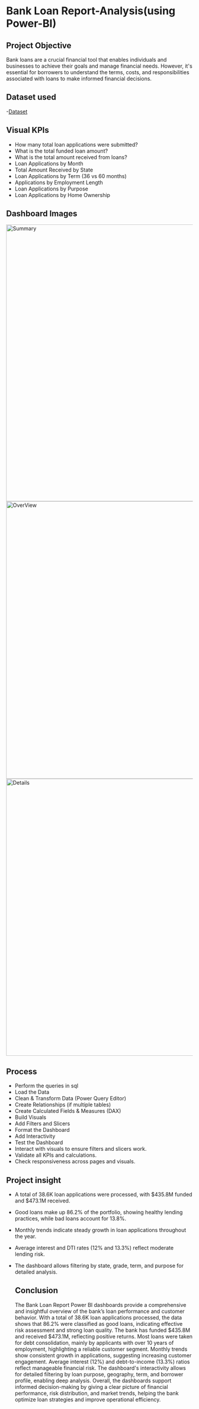 # Bank Loan Report-Analysis(using Power-BI)

## Project Objective
Bank loans are a crucial financial tool that enables individuals and businesses to achieve their goals and manage financial needs.
However, it's essential for borrowers to understand the terms, costs, and responsibilities associated with loans to make informed financial decisions.
## Dataset used
-<a href="https://github.com/bhavini-18/Bank-Loan-Report-Dashboard/blob/main/financial_loan.csv">Dataset</a>
## Visual KPIs
- How many total loan applications were submitted?
- What is the total funded loan amount?
- What is the total amount received from loans?
- Loan Applications by Month
- Total Amount Received by State
- Loan Applications by Term (36 vs 60 months)
- Applications by Employment Length
- Loan Applications by Purpose
- Loan Applications by Home Ownership

## Dashboard Images

<img width="1315" height="746" alt="Summary" src="https://github.com/user-attachments/assets/205c37cd-4b8a-412f-8673-c49be85de5d6" />
<img width="1316" height="748" alt="OverView" src="https://github.com/user-attachments/assets/33f532c7-143b-41a7-a46a-c2d135c4bfff" />
<img width="1319" height="747" alt="Details" src="https://github.com/user-attachments/assets/2264bb95-88a9-4d0f-9cd3-50c9007dc728" />

## Process

- Perform the queries in sql
- Load the Data
- Clean & Transform Data (Power Query Editor)
- Create Relationships (if multiple tables)
- Create Calculated Fields & Measures (DAX)
- Build Visuals
- Add Filters and Slicers
- Format the Dashboard
- Add Interactivity
- Test the Dashboard
- Interact with visuals to ensure filters and slicers work.
- Validate all KPIs and calculations.
- Check responsiveness across pages and visuals.

## Project insight
- A total of 38.6K loan applications were processed, with $435.8M funded and $473.1M received. 
- Good loans make up 86.2% of the portfolio, showing healthy lending practices, while bad loans account for 13.8%.
- Monthly trends indicate steady growth in loan applications throughout the year.
- Average interest and DTI rates (12% and 13.3%) reflect moderate lending risk. 
- The dashboard allows filtering by state, grade, term, and purpose for detailed analysis.

  ## Conclusion
  The Bank Loan Report Power BI dashboards provide a comprehensive and insightful overview of the bank’s loan performance and customer behavior.
   With a total of 38.6K loan applications processed, the data shows that 86.2% were classified as good loans, indicating effective risk assessment and strong loan quality.
   The bank has funded $435.8M and received $473.1M, reflecting positive returns. Most loans were taken for debt consolidation, mainly by applicants with over 10 years of
   employment, highlighting a reliable customer segment. Monthly trends show consistent growth in applications, suggesting increasing customer engagement. Average interest (12%) and
   debt-to-income (13.3%) ratios reflect manageable financial risk. The dashboard's interactivity allows for detailed filtering by loan purpose, geography, term, and borrower profile,
  enabling deep analysis. Overall, the dashboards support informed decision-making by giving a clear picture of financial performance, risk distribution, and market trends,
   helping the bank optimize loan strategies and improve operational efficiency.
